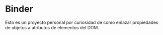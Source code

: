 # Binder

Esto es un proyecto personal por curiosidad de como enlazar propiedades de objetos a atributos de elementos del DOM.
